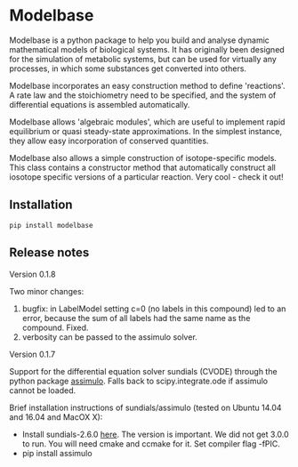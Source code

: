 # Modelbase

Modelbase is a python package to help you build and analyse dynamic mathematical models
of biological systems.
It has originally been designed for the simulation of metabolic systems, but can be used
for virtually any processes, in which some substances get converted into others.

Modelbase incorporates an easy construction method to define 'reactions'. A rate law
and the stoichiometry need to be specified, and the system of differential equations
is assembled automatically.

Modelbase allows 'algebraic modules', which are useful to implement rapid equilibrium
or quasi steady-state approximations. In the simplest instance, they allow easy 
incorporation of conserved quantities.

Modelbase also allows a simple construction of isotope-specific models. This class
contains a constructor method that automatically construct all iosotope specific versions
of a particular reaction. Very cool - check it out!

## Installation

```
pip install modelbase
```

## Release notes

Version 0.1.8

Two minor changes:
1. bugfix: in LabelModel setting c=0 (no labels in this compound) led to an error, because the sum of all labels
had the same name as the compound. Fixed.
2. verbosity can be passed to the assimulo solver.


Version 0.1.7

Support for the differential equation solver sundials (CVODE)
through the python package [assimulo](http://www.jmodelica.org/assimulo).
Falls back to scipy.integrate.ode if assimulo cannot be loaded.

Brief installation instructions of sundials/assimulo (tested on Ubuntu 14.04 and 16.04 and MacOX X):
* Install sundials-2.6.0 [here](https://computation.llnl.gov/projects/sundials/sundials-software). The version is important. We did not get 3.0.0 to run. You will need cmake and ccmake for it.
Set compiler flag -fPIC.
* pip install assimulo


